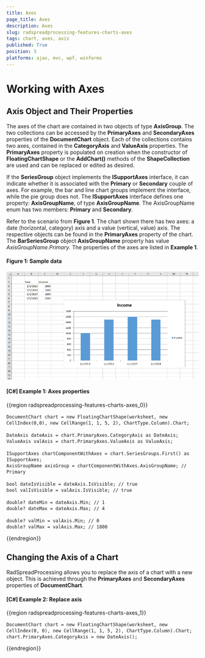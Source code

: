 ```yaml
---
title: Axes
page_title: Axes
description: Axes
slug: radspreadprocessing-features-charts-axes
tags: chart, axes, axis
published: True
position: 5
platforms: ajax, mvc, wpf, winforms
---
```


# Working with Axes

## Axis Object and Their Properties

The axes of the chart are contained in two objects of type **AxisGroup**. The two collections can be accessed by the **PrimaryAxes** and **SecondaryAxes** properties of the **DocumentChart** object. Each of the collections contains two axes, contained in the **CategoryAxis** and **ValueAxis** properties. The **PrimaryAxes** property is populated on creation when the constructor of **FloatingChartShape** or the **AddChart()** methods of the **ShapeCollection** are used  and can be replaced or edited as desired.

If the **SeriesGroup** object implements the **ISupportAxes** interface, it can indicate whether it is associated with the **Primary** or **Secondary** couple of axes. For example, the bar and line chart groups implement the interface, while the pie group does not. The **ISupportAxes** interface defines one property: **AxisGroupName**, of type **AxisGroupName**. The AxisGroupName enum has two members: **Primary** and **Secondary**. 


Refer to the scenario from **Figure 1**. The chart shown there has two axes: a date (horizontal, category) axis and a value (vertical, value) axis. The respective objects can be found in the **PrimaryAxes** property of the chart.  The **BarSeriesGroup** object **AxisGroupName** property has value *AxisGroupName.Primary*. The properties of the axes are listed in **Example 1**.

#### Figure 1: Sample data
![](images/SpreadProcessing-Features-Charts-Axes_1.png)

#### [C#] Example 1: Axes properties
{{region radspreadprocessing-features-charts-axes_0}}

	DocumentChart chart = new FloatingChartShape(worksheet, new CellIndex(0,0), new CellRange(1, 1, 5, 2), ChartType.Column).Chart;
	
	DateAxis dateAxis = chart.PrimaryAxes.CategoryAxis as DateAxis;
	ValueAxis valAxis = chart.PrimaryAxes.ValueAxis as ValueAxis;
	
	ISupportAxes chartComponentWithAxes = chart.SeriesGroups.First() as ISupportAxes;
	AxisGroupName axisGroup = chartComponentWithAxes.AxisGroupName; // Primary
	
	bool dateIsVisible = dateAxis.IsVisible; // true
	bool valIsVisible = valAxis.IsVisible; // true
	
	double? dateMin = dateAxis.Min; // 1
	double? dateMax = dateAxis.Max; // 4
	
	double? valMin = valAxis.Min; // 0
	double? valMax = valAxis.Max; // 1800

{{endregion}}

## Changing the Axis of a Chart

RadSpreadProcessing allows you to replace the axis of a chart with a new object. This is achieved through the **PrimaryAxes** and **SecondaryAxes** properties of **DocumentChart**.

#### [C#] Example 2: Replace axis 
{{region radspreadprocessing-features-charts-axes_1}}
	
	DocumentChart chart = new FloatingChartShape(worksheet, new CellIndex(0, 0), new CellRange(1, 1, 5, 2), ChartType.Column).Chart;
	chart.PrimaryAxes.CategoryAxis = new DateAxis();
{{endregion}}

